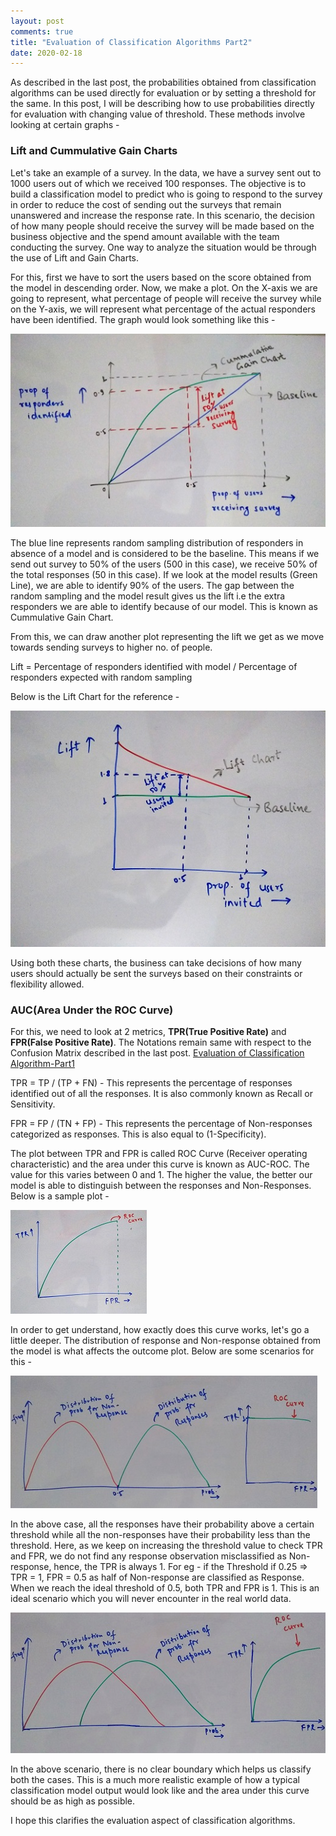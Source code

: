 ```yaml
---
layout: post
comments: true
title: "Evaluation of Classification Algorithms Part2"
date: 2020-02-18
---
```


As described in the last post, the probabilities obtained from classification algorithms can be used directly for evaluation or by setting a threshold for the same. In this post, I will be describing how to use probabilities directly for evaluation with changing value of threshold. These methods involve looking at certain graphs - 

### Lift and Cummulative Gain Charts

Let's take an example of a survey. In the data, we have a survey sent out to 1000 users out of which we received 100 responses. The objective is to build a classification model to predict who is going to respond to the survey in order to reduce the cost of sending out the surveys that remain unanswered and increase the response rate. In this scenario, the decision of how many people should receive the survey will be made based on the business objective and the spend amount available with the team conducting the survey. One way to analyze the situation would be through the use of Lift and Gain Charts.

For this, first we have to sort the users based on the score obtained from the model in descending order. Now, we make a plot.
On the X-axis we are going to represent, what percentage of people will receive the survey while on the Y-axis, we will represent what percentage of the actual responders have been identified. The graph would look something like this - 

![Cummulative Gain Chart](/images/Classification_Evaluation_Part2/Cummulative_Gain_Chart.jpg)

The blue line represents random sampling distribution of responders in absence of a model and is considered to be the baseline. This means if we send out survey to 50% of the users (500 in this case), we receive 50% of the total responses (50 in this case). If we look at the model results (Green Line), we are able to identify 90% of the users. The gap between the random sampling and the model result gives us the lift i.e the extra responders we are able to identify because of our model. This is known as Cummulative Gain Chart.

From this, we can draw another plot representing the lift we get as we move towards sending surveys to higher no. of people.

Lift = Percentage of responders identified with model / Percentage of responders expected with random sampling

Below is the Lift Chart for the reference - 

![Lift Chart](/images/Classification_Evaluation_Part2/Lift_Chart.jpg)

Using both these charts, the business can take decisions of how many users should actually be sent the surveys based on their constraints or flexibility allowed.

### AUC(Area Under the ROC Curve)

For this, we need to look at 2 metrics, **TPR(True Positive Rate)** and **FPR(False Positive Rate)**. The Notations remain same with respect to the Confusion Matrix described in the last post. [Evaluation of Classification Algorithm-Part1](https://abhisheksanghai.com/2019/12/26/Evaluation-of-Classification-Algorithms-Part1)

TPR = TP / (TP + FN)  - This represents the percentage of responses identified out of all the responses. It is also commonly known as Recall or Sensitivity.

FPR = FP / (TN + FP)  - This represents the percentage of Non-responses categorized as responses. This is also equal to (1-Specificity).

The plot between TPR and FPR is called ROC Curve (Receiver operating characteristic) and the area under this curve is known as AUC-ROC. The value for this varies between 0 and 1. The higher the value, the better our model is able to distinguish between the responses and Non-Responses. Below is a sample plot - 

![ROC Curve](/images/Classification_Evaluation_Part2/ROC.jpg)

In order to get understand, how exactly does this curve works, let's go a little deeper. The distribution of response and Non-response obtained from the model is what affects the outcome plot. Below are some scenarios for this - 

![ROC Explanation 1](/images/Classification_Evaluation_Part2/ROC_Explanation1.jpg)

In the above case, all the responses have their probability above a certain threshold while all the non-responses have their probability less than the threshold. Here, as we keep on increasing the threshold value to check TPR and FPR, we do not find any response observation misclassified as Non-response, hence, the TPR is always 1. For eg - if the Threshold if 0.25 => TPR = 1, FPR = 0.5 as half of Non-response are classified as Response. When we reach the ideal threshold of 0.5, both TPR and FPR is 1. This is an ideal scenario which you will never encounter in the real world data.

![ROC Explanation 2](/images/Classification_Evaluation_Part2/ROC_Explanation2.jpg)

In the above scenario, there is no clear boundary which helps us classify both the cases. This is a much more realistic example of how a typical classification model output would look like and the area under this curve should be as high as possible.

I hope this clarifies the evaluation aspect of classification algorithms.
